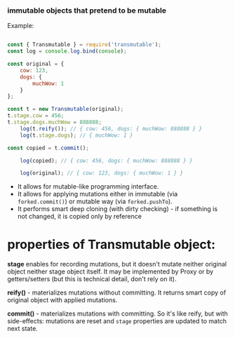 ### immutable objects that pretend to be mutable

Example:

```javascript

const { Transmutable } = require('transmutable');
const log = console.log.bind(console);

const original = {
    cow: 123,
    dogs: {
        muchWow: 1
    }
};

const t = new Transmutable(original);
t.stage.cow = 456;
t.stage.dogs.muchWow = 888888;
    log(t.reify()); // { cow: 456, dogs: { muchWow: 888888 } }
    log(t.stage.dogs); // { muchWow: 1 }

const copied = t.commit();

    log(copied); // { cow: 456, dogs: { muchWow: 888888 } }

    log(original); // { cow: 123, dogs: { muchWow: 1 } }

```

* It allows for mutable-like programming interface.
* It allows for applying mutations either in immutable (via `forked.commit()`) or mutable way (via `forked.pushTo`).
* It performs smart deep cloning (with dirty checking) - if something is not changed, it is copied only by reference

properties of Transmutable object:
====

**stage** enables for recording mutations, but it doesn't mutate neither original object neither stage object itself.
It may be implemented by Proxy or by getters/setters (but this is technical detail, don't rely on it).

**reify()** - materializes mutations without committing. It returns smart copy of original object with applied mutations.

**commit()** - materializes mutations with committing. So it's like reify, but with side-effects: mutations are reset and `stage` properties are updated to match next state.
